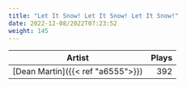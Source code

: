 ```yaml
---
title: "Let It Snow! Let It Snow! Let It Snow!"
date: 2022-12-08/2022T07:23:52
weight: 145
---
```




 Artist | Plays 
----- | -----:
[Dean Martin]({{< ref "a6555">}}) | 392
